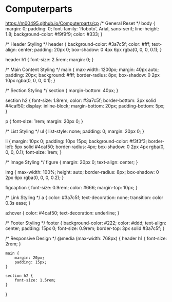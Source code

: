 # Computerparts
https://m00495.github.io/Computerparts/cp
/* General Reset */
body {
    margin: 0;
    padding: 0;
    font-family: 'Roboto', Arial, sans-serif;
    line-height: 1.8;
    background-color: #f9f9f9;
    color: #333;
}

/* Header Styling */
header {
    background-color: #3a7c5f;
    color: #fff;
    text-align: center;
    padding: 20px 0;
    box-shadow: 0 4px 6px rgba(0, 0, 0, 0.1);
}

header h1 {
    font-size: 2.5rem;
    margin: 0;
}

/* Main Content Styling */
main {
    max-width: 1200px;
    margin: 40px auto;
    padding: 20px;
    background: #fff;
    border-radius: 8px;
    box-shadow: 0 2px 10px rgba(0, 0, 0, 0.1);
}

/* Section Styling */
section {
    margin-bottom: 40px;
}

section h2 {
    font-size: 1.8rem;
    color: #3a7c5f;
    border-bottom: 3px solid #4caf50;
    display: inline-block;
    margin-bottom: 20px;
    padding-bottom: 5px;
}

p {
    font-size: 1rem;
    margin: 20px 0;
}

/* List Styling */
ul {
    list-style: none;
    padding: 0;
    margin: 20px 0;
}

li {
    margin: 10px 0;
    padding: 10px 15px;
    background-color: #f3f3f3;
    border-left: 5px solid #4caf50;
    border-radius: 4px;
    box-shadow: 0 2px 4px rgba(0, 0, 0, 0.1);
    font-size: 1rem;
}

/* Image Styling */
figure {
    margin: 20px 0;
    text-align: center;
}

img {
    max-width: 100%;
    height: auto;
    border-radius: 8px;
    box-shadow: 0 2px 6px rgba(0, 0, 0, 0.2);
}

figcaption {
    font-size: 0.9rem;
    color: #666;
    margin-top: 10px;
}

/* Link Styling */
a {
    color: #3a7c5f;
    text-decoration: none;
    transition: color 0.3s ease;
}

a:hover {
    color: #4caf50;
    text-decoration: underline;
}

/* Footer Styling */
footer {
    background-color: #222;
    color: #ddd;
    text-align: center;
    padding: 15px 0;
    font-size: 0.9rem;
    border-top: 3px solid #3a7c5f;
}

/* Responsive Design */
@media (max-width: 768px) {
    header h1 {
        font-size: 2rem;
    }

    main {
        margin: 20px;
        padding: 15px;
    }

    section h2 {
        font-size: 1.5rem;
    }
}
